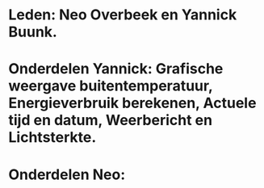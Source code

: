 # Leden: Neo Overbeek en Yannick Buunk.
# Onderdelen Yannick: Grafische weergave buitentemperatuur, Energieverbruik berekenen, Actuele tijd en datum, Weerbericht en Lichtsterkte.

# Onderdelen Neo: 